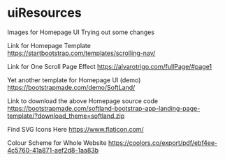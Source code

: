 # uiResources
Images for Homepage UI
Trying out some changes

Link for Homepage Template
https://startbootstrap.com/templates/scrolling-nav/

Link for One Scroll Page Effect
https://alvarotrigo.com/fullPage/#page1

Yet another template for Homepage UI (demo)
https://bootstrapmade.com/demo/SoftLand/

Link to download the above Homepage source code
https://bootstrapmade.com/softland-bootstrap-app-landing-page-template/?download_theme=softland.zip

Find SVG Icons Here
https://www.flaticon.com/

Colour Scheme for Whole Website
https://coolors.co/export/pdf/ebf4ee-4c5760-41a871-aef2d8-1aa83b
